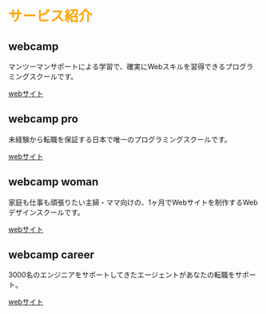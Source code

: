 <!DOCTYPE HTML>
<html lang="ja">
  <head>
    <meta charset="UTF-8" />
    <title>DMM WEB CAMP</title>
  </head>

  <body>
   <h1 style="color:orange"> サービス紹介 </h1>
   <h2> webcamp </h2>
   <p>マンツーマンサポートによる学習で、確実にWebスキルを習得できるプログラミングスクールです。</p>
   <a href="https://web-camp.io/" >webサイト</a>
   <h2> webcamp pro </h2>
   <p> 未経験から転職を保証する日本で唯一のプログラミングスクールです。</p>
   <a href="https://web-camp.io/pro/">webサイト</a>
   <h2>webcamp woman </h2>
   <p>家庭も仕事も頑張りたい主婦・ママ向けの、1ヶ月でWebサイトを制作するWebデザインスクールです。</p>
   <a href="https://web-camp.io/">webサイト</a>
   <h2> webcamp career </h2>
   <p>3000名のエンジニアをサポートしてきたエージェントがあなたの転職をサポート。</p>
   <a href="https://web-camp.io/">webサイト</a>
  </body>
</html>
